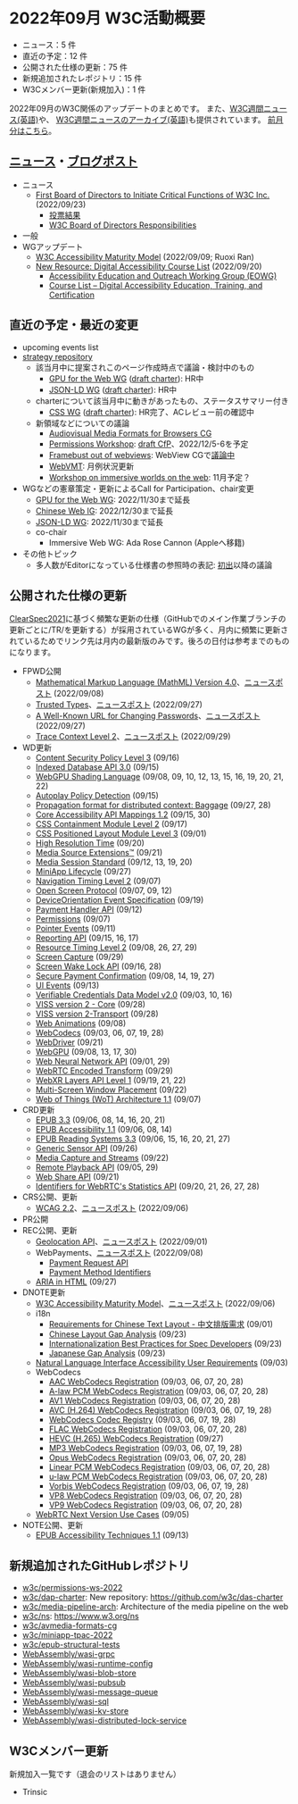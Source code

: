 # 2022年09月 W3C活動概要

- ニュース：5 件
- 直近の予定：12 件
- 公開された仕様の更新：75 件
- 新規追加されたレポジトリ：15 件
- W3Cメンバー更新(新規加入)：1 件

2022年09月のW3C関係のアップデートのまとめです。
また、[W3C週間ニュース(英語)](https://www.w3.org/News/Public/)や、
[W3C週間ニュースのアーカイブ(英語)](https://lists.w3.org/Archives/Public/w3c-announce/2022JulSep/subject.html)も提供されています。
[前月分はこちら](202208.md)。

## [ニュース](https://www.w3.org/blog/news/)・[ブログポスト](https://www.w3.org/blog/)

* ニュース
  * [First Board of Directors to Initiate Critical Functions of W3C Inc.](https://www.w3.org/blog/news/archives/9685) (2022/09/23)
    * [投票結果](https://www.w3.org/2022/08/bod-nominations.html)
    * [W3C Board of Directors Responsibilities](https://www.w3.org/2022/07/w3c-board-of-directors-job-description.html)
* 一般
* WGアップデート
  * [W3C Accessibility Maturity Model](https://www.w3.org/blog/2022/09/w3c-accessibility-maturity-model/) (2022/09/09; Ruoxi Ran)
  * [New Resource: Digital Accessibility Course List](https://www.w3.org/blog/news/archives/9683) (2022/09/20)
    * [Accessibility Education and Outreach Working Group (EOWG)](https://www.w3.org/groups/wg/eowg)
    * [Course List – Digital Accessibility Education, Training, and Certification](https://www.w3.org/WAI/courses/list/)

## 直近の予定・最近の変更

* upcoming events list
* [strategy repository](https://github.com/w3c/strategy/issues)
  * 該当月中に提案されこのページ作成時点で議論・検討中のもの
    * [GPU for the Web WG](https://github.com/w3c/strategy/issues/352) ([draft charter](https://gpuweb.github.io/admin/wg-charter.html)): HR中
    * [JSON-LD WG](https://github.com/w3c/strategy/issues/350) ([draft charter](https://w3c.github.io/charter-drafts/2022/json-ld-2022.html)): HR中
  * charterについて該当月中に動きがあったもの、ステータスサマリー付き
    * [CSS WG](https://github.com/w3c/strategy/issues/338) ([draft charter](https://w3c.github.io/charter-drafts/2022/css-2022.html)): HR完了、ACレビュー前の確認中
  * 新領域などについての議論
    * [Audiovisual Media Formats for Browsers CG](https://github.com/w3c/strategy/issues/349)
    * [Permissions Workshop](https://github.com/w3c/strategy/issues/348): [draft CfP](https://github.com/w3c/strategy/issues/348#issuecomment-1235604770)、2022/12/5-6を予定
    * [Framebust out of webviews](https://github.com/w3c/strategy/issues/347): WebView CGで[議論中](https://github.com/WebView-CG/usage-and-challenges/issues/39)
    * [WebVMT](https://github.com/w3c/strategy/issues/113): 月例状況更新
    * [Workshop on immersive worlds on the web](https://github.com/w3c/strategy/issues/324): 11月予定？
* WGなどの憲章策定・更新によるCall for Participation、chair変更
  * [GPU for the Web WG](https://www.w3.org/2020/12/gpu-wg-charter.html): 2022/11/30まで延長
  * [Chinese Web IG](https://www.w3.org/2020/10/chinese-web-ig-charter.html): 2022/12/30まで延長
  * [JSON-LD WG](https://www.w3.org/2020/08/json-ld-wg-charter.html): 2022/11/30まで延長
  * co-chair
    * Immersive Web WG: Ada Rose Cannon (Appleへ移籍)
* その他トピック
  * 多人数がEditorになっている仕様書の参照時の表記: [初出](https://lists.w3.org/Archives/Public/spec-prod/2022JulSep/0010.html)以降の議論

## 公開された仕様の更新

[ClearSpec2021](https://github.com/w3c/tr-pages/blob/main/clearspec2021.md)に基づく頻繁な更新の仕様（GitHubでのメイン作業ブランチの更新ごとに/TR/を更新する）が採用されているWGが多く、月内に頻繁に更新されているためでリンク先は月内の最新版のみです。後ろの日付は参考までのものになります。

* FPWD公開
  * [Mathematical Markup Language (MathML) Version 4.0](https://www.w3.org/TR/2022/WD-mathml4-20220908/)、[ニュースポスト](https://www.w3.org/blog/news/archives/9677) (2022/09/08)
  * [Trusted Types](https://www.w3.org/TR/2022/WD-trusted-types-20220927/)、[ニュースポスト](https://www.w3.org/blog/news/archives/9702) (2022/09/27)
  * [A Well-Known URL for Changing Passwords](https://www.w3.org/TR/2022/WD-change-password-url-20220927/)、[ニュースポスト](https://www.w3.org/blog/news/archives/9705) (2022/09/27)
  * [Trace Context Level 2](https://www.w3.org/TR/2022/WD-trace-context-2-20220929/)、[ニュースポスト](https://www.w3.org/blog/news/archives/9710) (2022/09/29)
* WD更新
  * [Content Security Policy Level 3](https://www.w3.org/TR/2022/WD-CSP3-20220916/) (09/16)
  * [Indexed Database API 3.0](https://www.w3.org/TR/2022/WD-IndexedDB-3-20220915/) (09/15)
  * [WebGPU Shading Language](https://www.w3.org/TR/2022/WD-WGSL-20220922/) (09/08, 09, 10, 12, 13, 15, 16, 19, 20, 21, 22)
  * [Autoplay Policy Detection](https://www.w3.org/TR/2022/WD-autoplay-detection-20220915/) (09/15)
  * [Propagation format for distributed context: Baggage](https://www.w3.org/TR/2022/WD-baggage-20220928/) (09/27, 28)
  * [Core Accessibility API Mappings 1.2](https://www.w3.org/TR/2022/WD-core-aam-1.2-20220930/) (09/15, 30)
  * [CSS Containment Module Level 2](https://www.w3.org/TR/2022/WD-css-contain-2-20220917/) (09/17)
  * [CSS Positioned Layout Module Level 3](https://www.w3.org/TR/2022/WD-css-position-3-20220901/) (09/01)
  * [High Resolution Time](https://www.w3.org/TR/2022/WD-hr-time-3-20220920/) (09/20)
  * [Media Source Extensions™](https://www.w3.org/TR/2022/WD-media-source-2-20220921/) (09/21)
  * [Media Session Standard](https://www.w3.org/TR/2022/WD-mediasession-20220920/) (09/12, 13, 19, 20)
  * [MiniApp Lifecycle](https://www.w3.org/TR/2022/WD-miniapp-lifecycle-20220927/) (09/27)
  * [Navigation Timing Level 2](https://www.w3.org/TR/2022/WD-navigation-timing-2-20220907/) (09/07)
  * [Open Screen Protocol](https://www.w3.org/TR/2022/WD-openscreenprotocol-20220912/) (09/07, 09, 12)
  * [DeviceOrientation Event Specification](https://www.w3.org/TR/2022/WD-orientation-event-20220919/) (09/19)
  * [Payment Handler API](https://www.w3.org/TR/2022/WD-payment-handler-20220912/) (09/12)
  * [Permissions](https://www.w3.org/TR/2022/WD-permissions-20220907/) (09/07)
  * [Pointer Events](https://www.w3.org/TR/2022/WD-pointerevents3-20220911/) (09/11)
  * [Reporting API](https://www.w3.org/TR/2022/WD-reporting-1-20220917/) (09/15, 16, 17)
  * [Resource Timing Level 2](https://www.w3.org/TR/2022/WD-resource-timing-2-20220929/) (09/08, 26, 27, 29)
  * [Screen Capture](https://www.w3.org/TR/2022/WD-screen-capture-20220929/) (09/29)
  * [Screen Wake Lock API](https://www.w3.org/TR/2022/WD-screen-wake-lock-20220928/) (09/16, 28)
  * [Secure Payment Confirmation](https://www.w3.org/TR/2022/WD-secure-payment-confirmation-20220927/) (09/08, 14, 19, 27)
  * [UI Events](https://www.w3.org/TR/2022/WD-uievents-20220913/) (09/13)
  * [Verifiable Credentials Data Model v2.0](https://www.w3.org/TR/2022/WD-vc-data-model-2.0-20220916/) (09/03, 10, 16)
  * [VISS version 2 - Core](https://www.w3.org/TR/2022/WD-viss2-core-20220928/) (09/28)
  * [VISS version 2-Transport](https://www.w3.org/TR/2022/WD-viss2-transport-20220928/) (09/28)
  * [Web Animations](https://www.w3.org/TR/2022/WD-web-animations-1-20220908/) (09/08)
  * [WebCodecs](https://www.w3.org/TR/2022/WD-webcodecs-20220928/) (09/03, 06, 07, 19, 28)
  * [WebDriver](https://www.w3.org/TR/2022/WD-webdriver2-20220921/) (09/21)
  * [WebGPU](https://www.w3.org/TR/2022/WD-webgpu-20220930/) (09/08, 13, 17, 30)
  * [Web Neural Network API](https://www.w3.org/TR/2022/WD-webnn-20220929/) (09/01, 29)
  * [WebRTC Encoded Transform](https://www.w3.org/TR/2022/WD-webrtc-encoded-transform-20220929/) (09/29)
  * [WebXR Layers API Level 1](https://www.w3.org/TR/2022/WD-webxrlayers-1-20220922/) (09/19, 21, 22)
  * [Multi-Screen Window Placement](https://www.w3.org/TR/2022/WD-window-placement-20220922/) (09/22)
  * [Web of Things (WoT) Architecture 1.1](https://www.w3.org/TR/2022/WD-wot-architecture11-20220907/) (09/07)
* CRD更新
  * [EPUB 3.3](https://www.w3.org/TR/2022/CRD-epub-33-20220921/) (09/06, 08, 14, 16, 20, 21)
  * [EPUB Accessibility 1.1](https://www.w3.org/TR/2022/CRD-epub-a11y-11-20220914/) (09/06, 08, 14)
  * [EPUB Reading Systems 3.3](https://www.w3.org/TR/2022/CRD-epub-rs-33-20220927/) (09/06, 15, 16, 20, 21, 27)
  * [Generic Sensor API](https://www.w3.org/TR/2022/CRD-generic-sensor-20220926/) (09/26)
  * [Media Capture and Streams](https://www.w3.org/TR/2022/CRD-mediacapture-streams-20220922/) (09/22)
  * [Remote Playback API](https://www.w3.org/TR/2022/CRD-remote-playback-20220929/) (09/05, 29)
  * [Web Share API](https://www.w3.org/TR/2022/CRD-web-share-20220921/) (09/21)
  * [Identifiers for WebRTC's Statistics API](https://www.w3.org/TR/2022/CRD-webrtc-stats-20220928/) (09/20, 21, 26, 27, 28)
* CRS公開、更新
  * [WCAG 2.2](https://www.w3.org/TR/2022/CR-WCAG22-20220906/)、[ニュースポスト](https://www.w3.org/blog/news/archives/9666) (2022/09/06)
* PR公開
* REC公開、更新
  * [Geolocation API](https://www.w3.org/TR/2022/REC-geolocation-20220901/)、[ニュースポスト](https://www.w3.org/blog/news/archives/9660) (2022/09/01)
  * WebPayments、[ニュースポスト](https://www.w3.org/blog/news/archives/9672) (2022/09/08)
    * [Payment Request API](https://www.w3.org/TR/2022/REC-payment-request-20220908/)
    * [Payment Method Identifiers](https://www.w3.org/TR/2022/REC-payment-method-id-20220908/)
  * [ARIA in HTML](https://www.w3.org/TR/2022/REC-html-aria-20220927/) (09/27)
* DNOTE更新
  * [W3C Accessibility Maturity Model](https://www.w3.org/TR/2022/DNOTE-maturity-model-20220906/)、[ニュースポスト](https://www.w3.org/blog/news/archives/9669) (2022/09/06)
  * i18n
    * [Requirements for Chinese Text Layout - 中文排版需求](https://www.w3.org/TR/2022/DNOTE-clreq-20220901/) (09/01)
    * [Chinese Layout Gap Analysis](https://www.w3.org/TR/2022/DNOTE-clreq-gap-20220923/) (09/23)
    * [Internationalization Best Practices for Spec Developers](https://www.w3.org/TR/2022/DNOTE-international-specs-20220923/) (09/23)
    * [Japanese Gap Analysis](https://www.w3.org/TR/2022/DNOTE-jpan-gap-20220923/) (09/23)
  * [Natural Language Interface Accessibility User Requirements](https://www.w3.org/TR/2022/DNOTE-naur-20220903/) (09/03)
  * WebCodecs
    * [AAC WebCodecs Registration](https://www.w3.org/TR/2022/DNOTE-webcodecs-aac-codec-registration-20220928/) (09/03, 06, 07, 20, 28)
    * [A-law PCM WebCodecs Registration](https://www.w3.org/TR/2022/DNOTE-webcodecs-alaw-codec-registration-20220928/) (09/03, 06, 07, 20, 28)
    * [AV1 WebCodecs Registration](https://www.w3.org/TR/2022/DNOTE-webcodecs-av1-codec-registration-20220928/) (09/03, 06, 07, 20, 28)
    * [AVC (H.264) WebCodecs Registration](https://www.w3.org/TR/2022/DNOTE-webcodecs-avc-codec-registration-20220928/) (09/03, 06, 07, 19, 28)
    * [WebCodecs Codec Registry](https://www.w3.org/TR/2022/DNOTE-webcodecs-codec-registry-20220928/) (09/03, 06, 07, 19, 28)
    * [FLAC WebCodecs Registration](https://www.w3.org/TR/2022/DNOTE-webcodecs-flac-codec-registration-20220928/) (09/03, 06, 07, 20, 28)
    * [HEVC (H.265) WebCodecs Registration](https://www.w3.org/TR/2022/DNOTE-webcodecs-hevc-codec-registration-20220927/) (09/27)
    * [MP3 WebCodecs Registration](https://www.w3.org/TR/2022/DNOTE-webcodecs-mp3-codec-registration-20220928/) (09/03, 06, 07, 19, 28)
    * [Opus WebCodecs Registration](https://www.w3.org/TR/2022/DNOTE-webcodecs-opus-codec-registration-20220928/) (09/03, 06, 07, 20, 28)
    * [Linear PCM WebCodecs Registration](https://www.w3.org/TR/2022/DNOTE-webcodecs-pcm-codec-registration-20220928/) (09/03, 06, 07, 20, 28)
    * [u-law PCM WebCodecs Registration](https://www.w3.org/TR/2022/DNOTE-webcodecs-ulaw-codec-registration-20220928/) (09/03, 06, 07, 20, 28)
    * [Vorbis WebCodecs Registration](https://www.w3.org/TR/2022/DNOTE-webcodecs-vorbis-codec-registration-20220928/) (09/03, 06, 07, 19, 28)
    * [VP8 WebCodecs Registration](https://www.w3.org/TR/2022/DNOTE-webcodecs-vp8-codec-registration-20220928/) (09/03, 06, 07, 20, 28)
    * [VP9 WebCodecs Registration](https://www.w3.org/TR/2022/DNOTE-webcodecs-vp9-codec-registration-20220928/) (09/03, 06, 07, 20, 28)
  * [WebRTC Next Version Use Cases](https://www.w3.org/TR/2022/DNOTE-webrtc-nv-use-cases-20220905/) (09/05)
* NOTE公開、更新
  * [EPUB Accessibility Techniques 1.1](https://www.w3.org/TR/2022/NOTE-epub-a11y-tech-11-20220913/) (09/13)

## 新規追加されたGitHubレポジトリ

* [w3c/permissions-ws-2022](https://github.com/w3c/permissions-ws-2022)
* [w3c/dap-charter](https://github.com/w3c/dap-charter): New repository: https://github.com/w3c/das-charter
* [w3c/media-pipeline-arch](https://github.com/w3c/media-pipeline-arch): Architecture of the media pipeline on the web
* [w3c/ns](https://github.com/w3c/ns): https://www.w3.org/ns
* [w3c/avmedia-formats-cg](https://github.com/w3c/avmedia-formats-cg)
* [w3c/miniapp-tpac-2022](https://github.com/w3c/miniapp-tpac-2022)
* [w3c/epub-structural-tests](https://github.com/w3c/epub-structural-tests)
* [WebAssembly/wasi-grpc](https://github.com/WebAssembly/wasi-grpc)
* [WebAssembly/wasi-runtime-config](https://github.com/WebAssembly/wasi-runtime-config)
* [WebAssembly/wasi-blob-store](https://github.com/WebAssembly/wasi-blob-store)
* [WebAssembly/wasi-pubsub](https://github.com/WebAssembly/wasi-pubsub)
* [WebAssembly/wasi-message-queue](https://github.com/WebAssembly/wasi-message-queue)
* [WebAssembly/wasi-sql](https://github.com/WebAssembly/wasi-sql)
* [WebAssembly/wasi-kv-store](https://github.com/WebAssembly/wasi-kv-store)
* [WebAssembly/wasi-distributed-lock-service](https://github.com/WebAssembly/wasi-distributed-lock-service)

## W3Cメンバー更新

新規加入一覧です（退会のリストはありません）

* Trinsic
